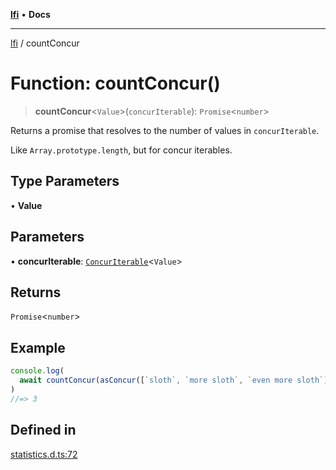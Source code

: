 [**lfi**](../readme.md) • **Docs**

***

[lfi](../globals.md) / countConcur

# Function: countConcur()

> **countConcur**\<`Value`\>(`concurIterable`): `Promise`\<`number`\>

Returns a promise that resolves to the number of values in `concurIterable`.

Like `Array.prototype.length`, but for concur iterables.

## Type Parameters

• **Value**

## Parameters

• **concurIterable**: [`ConcurIterable`](../type-aliases/ConcurIterable.md)\<`Value`\>

## Returns

`Promise`\<`number`\>

## Example

```js
console.log(
  await countConcur(asConcur([`sloth`, `more sloth`, `even more sloth`])),
)
//=> 3
```

## Defined in

[statistics.d.ts:72](https://github.com/TomerAberbach/lfi/blob/95b3b82a9fc32cec65089cf86d003d7620dc44fc/src/operations/statistics.d.ts#L72)
